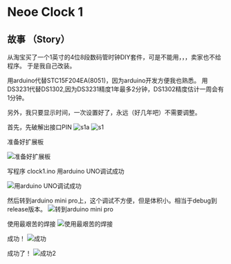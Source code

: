 # Neoe Clock 1

## 故事 （Story）

从淘宝买了一个1英寸的4位8段数码管时钟DIY套件，可是不能用，，，卖家也不给程序。
于是我自己改装。

用arduino代替STC15F204EA(8051)，因为arduino开发方便我也熟悉。
用DS3231代替DS1302,因为DS3231精度1年最多2分钟，DS1302精度估计一周会有1分钟。

另外，我只要显示时间，一次设置好了，永远（好几年吧）不需要调整。


首先，先破解出接口PIN
![s1a](https://github.com/neoedmund/neoe-arduino-clock1/raw/master/pic/s1a.jpg "s1a")
![s1](https://github.com/neoedmund/neoe-arduino-clock1/raw/master/pic/s1.jpg "s1")


准备好扩展板

![准备好扩展板](https://github.com/neoedmund/neoe-arduino-clock1/raw/master/pic/s2.jpg "准备好扩展板")

写程序
clock1.ino
用arduino UNO调试成功

![用arduino UNO调试成功](https://github.com/neoedmund/neoe-arduino-clock1/raw/master/pic/s3.jpg "用arduino UNO调试成功")


然后转到arduino mini pro上，这个调试不方便，但是体积小。相当于debug到release版本。
![转到arduino mini pro](https://github.com/neoedmund/neoe-arduino-clock1/raw/master/pic/s4.jpg "转到arduino mini pro")


使用最艰苦的焊接
![使用最艰苦的焊接](https://github.com/neoedmund/neoe-arduino-clock1/raw/master/pic/s5.jpg "使用最艰苦的焊接")


成功！
![成功](https://github.com/neoedmund/neoe-arduino-clock1/raw/master/pic/s6.jpg "成功")

成功了！
![成功2](https://github.com/neoedmund/neoe-arduino-clock1/raw/master/pic/s6a.jpg "成功2")

